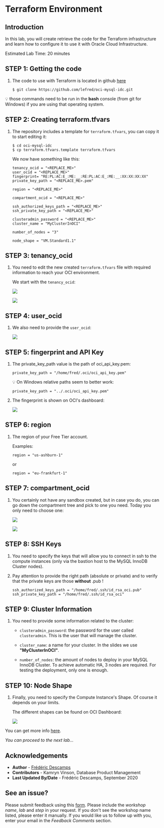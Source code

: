 # Terraform Environment

## Introduction

In this lab, you will create retrieve the code for the Terraform infrastructure and learn how to configure it to use it with Oracle Cloud Infrastructure.

Estimated Lab Time: 20 minutes
 
## **STEP 1**: Getting the code

1. The code to use with Terraform is located in github [here](https://github.com/lefred/oci-mysql-idc.git)

    ```
    $ git clone https://github.com/lefred/oci-mysql-idc.git
    ```

💡 those commands need to be run in the **bash** console (from git for Windows) if you are using that operating system.

## **STEP 2**: Creating terraform.tfvars

1. The repository includes a template for `terraform.tfvars`, you can copy it to start editing it:

    ```
    $ cd oci-mysql-idc
    $ cp terraform.tfvars.template terraform.tfvars
    ``` 

    We now have something like this: 

    ```
    tenancy_ocid = "<REPLACE_ME>"
    user_ocid = "<REPLACE_ME>"
    fingerprint= "RE:PL:AC:E_:ME:__:RE:PL:AC:E_:ME:__:XX:XX:XX:XX"
    private_key_path = "<REPLACE_ME>.pem"

    region = "<REPLACE_ME>"

    compartment_ocid = "<REPLACE_ME>"

    ssh_authorized_keys_path = "<REPLACE_ME>"
    ssh_private_key_path = "<REPLACE_ME>"

    clusteradmin_password = "<REPLACE_ME>"
    cluster_name = "MyClusterInOCI"

    number_of_nodes = "3"

    node_shape = "VM.Standard1.1"
    ```

## **STEP 3**: tenancy_ocid

1. You need to edit the new created `terraform.tfvars` file with required information to reach your OCI environment.

    We start with the `tenancy_ocid`:

    ![](.././images/gui/01.png)  

    ![](.././images/gui/02.png)

## **STEP 4**: user_ocid

1. We also need to provide the `user_ocid`:

    ![](.././images/gui/03.png)

## **STEP 5**: fingerprint and API Key

1. The private\_key\_path value is the path of oci\_api\_key.pem:

    ```
    private_key_path = "/home/fred/.oci/oci_api_key.pem"
    ```

    💡 On Windows relative paths seem to better work:

    ```
    private_key_path = "../.oci/oci_api_key.pem"
    ```

2. The fingerprint is shown on OCI's dashboard:

    ![](.././images/gui/12.png)

## **STEP 6**: region

1. The region of your Free Tier account.

    Examples:

    ```
    region = "us-ashburn-1"
    ```

    or 

    ```
    region = "eu-frankfurt-1"
    ```

## **STEP 7**: compartment_ocid

1. You certainly not have any sandbox created, but in case you do, you can go down the compartment tree and pick to one you need. Today you only need to choose one:

    ![](.././images/gui/05.png)

    ![](.././images/gui/06.png)

## **STEP 8**: SSH Keys

1. You need to specify the keys that will allow you to connect in ssh to the compute instances (only via the bastion host to the MySQL InnoDB Cluster nodes).

2. Pay attention to provide the right path (absolute or private) and to verify that the private keys are those **without** .pub !

    ```
    ssh_authorized_keys_path = "/home/fred/.ssh/id_rsa_oci.pub"
    ssh_private_key_path = "/home/fred/.ssh/id_rsa_oci"
    ```

## **STEP 9**: Cluster Information

1. You need to provide some information related to the cluster:

    * `clusteradmin_password`: the password for the user called `clusteradmin`. This is the user that will manage the cluster.

    * `cluster_name`: a name for your cluster. In the slides we use **"MyClusterInOCI"**.

    * `number_of_nodes`: the amount of nodes to deploy in your MySQL InnoDB Cluster. To achieve automatic HA, 3 nodes are required. For testing the deployment, only one is enough.


## **STEP 10**: Node Shape

1. Finally, you need to specify the Compute Instance's Shape. Of course it depends on your limits.

    The different shapes can be found on OCI Dashboard:

    ![](.././images/gui/09.png)

You can get more info [here](https://docs.cloud.oracle.com/en-us/iaas/Content/Compute/References/computeshapes.htm).

*You can proceed to the next lab…*

## Acknowledgements

- **Author** - [Frédéric Descamps](https://lefred.be)
- **Contributors** - Kamryn Vinson, Database Product Management
- **Last Updated By/Date** - Frédéric Descamps, September 2020

## See an issue?
Please submit feedback using this [form](https://apexapps.oracle.com/pls/apex/f?p=133:1:::::P1_FEEDBACK:1). Please include the *workshop name*, *lab* and *step* in your request.  If you don't see the workshop name listed, please enter it manually. If you would like us to follow up with you, enter your email in the *Feedback Comments* section. 